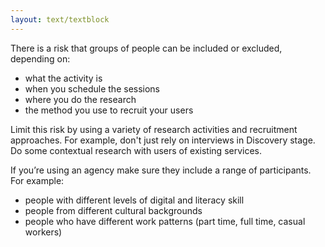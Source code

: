 ```yaml
---
layout: text/textblock
---
```


There is a risk that groups of people can be included or excluded, depending on:
- what the activity is
- when you schedule the sessions
- where you do the research
- the method you use to recruit your users

Limit this risk by using a variety of research activities and recruitment approaches. For example, don't just rely on interviews in Discovery stage. Do some contextual research with users of existing services.

If you’re using an agency make sure they include a range of participants. For example:
- people with different levels of digital and literacy skill
- people from different cultural backgrounds
- people who have different work patterns (part time, full time, casual workers)
